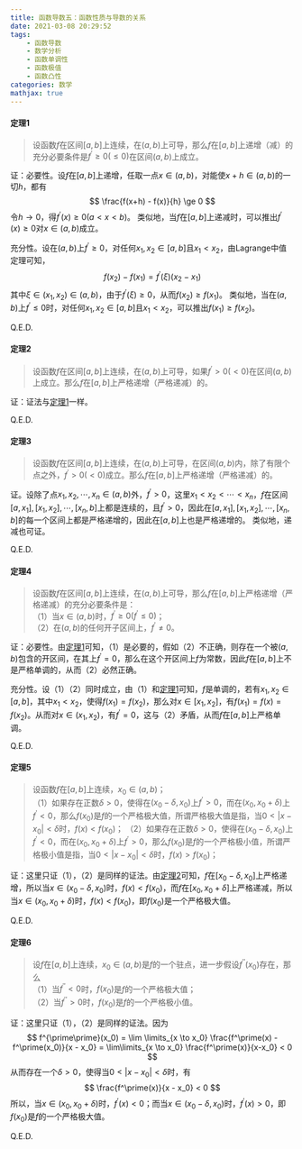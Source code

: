 ```yaml
---
title: 函数导数五：函数性质与导数的关系
date: 2021-03-08 20:29:52
tags:
    - 函数导数
    - 数学分析
    - 函数单调性
    - 函数极值
    - 函数凸性
categories: 数学
mathjax: true
---
```


#### 定理1
> 设函数$f$在区间$[a,b]$上连续，在$(a,b)$上可导，那么$f$在$[a,b]$上递增（减）的充分必要条件是$f^\prime \ge 0 (\le 0)$在区间$(a,b)$上成立。

<!--more-->

证：必要性。设$f$在$[a,b]$上递增，任取一点$x \in (a,b)$，对能使$x + h \in (a,b)$的一切$h$，都有
$$
    \frac{f(x+h) - f(x)}{h} \ge 0
$$
令$h \to 0$，得$f^\prime(x) \ge 0 (a < x < b)$。
类似地，当$f$在$[a,b]$上递减时，可以推出$f^\prime(x) \ge 0$对$x \in (a,b)$成立。

充分性。设在$(a,b)$上$f^\prime \ge 0$，对任何$x_1, x_2 \in [a,b]$且$x_1 < x_2$，由Lagrange中值定理可知，
$$
    f(x_2) - f(x_1) = f^\prime(\xi) (x_2 - x_1)
$$
其中$\xi \in (x_1,x_2) \in (a,b)$，由于$f^\prime(\xi) \ge 0$，从而$f(x_2) \ge f(x_1)$。
类似地，当在$(a,b)$上$f^\prime \le 0$时，对任何$x_1,x_2 \in [a,b]$且$x_1 < x_2$，可以推出$f(x_1) \ge f(x_2)$。

Q.E.D.

#### 定理2
> 设函数$f$在区间$[a,b]$上连续，在$(a,b)$上可导，如果$f^\prime > 0 (< 0)$在区间$(a,b)$上成立。那么$f$在$[a,b]$上严格递增（严格递减）的。

证：证法与[定理1](https://gamersover.github.io/2021/03/08/%E5%87%BD%E6%95%B0%E5%AF%BC%E6%95%B05/#%E5%AE%9A%E7%90%861)一样。

Q.E.D.

#### 定理3
> 设函数$f$在区间$[a,b]$上连续，在$(a,b)$上可导，在区间$(a,b)$内，除了有限个点之外，$f^\prime > 0 (< 0)$成立。那么$f$在$[a,b]$上严格递增（严格递减）的。

证。设除了点$x_1,x_2,\cdots,x_n \in (a,b)$外，$f^\prime > 0$，这里$x_1 < x_2 < \cdots < x_n$，$f$在区间$[a,x_1],[x_1,x_2],\cdots,[x_n,b]$上都是连续的，且$f^\prime > 0$，因此在$[a,x_1],[x_1,x_2],\cdots,[x_n,b]$的每一个区间上都是严格递增的，因此在$[a,b]$上也是严格递增的。
类似地，递减也可证。

Q.E.D.

#### 定理4
> 设函数$f$在区间$[a,b]$上连续，在$(a,b)$上可导，那么$f$在$[a,b]$上严格递增（严格递减）的充分必要条件是：<br/>
（1）当$x \in (a,b)$时，$f^\prime \ge 0 (f^\prime \le 0)$；<br/>
（2）在$(a,b)$的任何开子区间上，$f^\prime \ne 0$。

证：必要性。由[定理1](https://gamersover.github.io/2021/03/08/%E5%87%BD%E6%95%B0%E5%AF%BC%E6%95%B05/#%E5%AE%9A%E7%90%861)可知，（1）是必要的，假如（2）不正确，则存在一个被$(a,b)$包含的开区间，在其上$f^\prime = 0$，那么在这个开区间上$f$为常数，因此$f$在$[a,b]$上不是严格单调的，从而（2）必然正确。

充分性。设（1）（2）同时成立，由（1）和[定理1](https://gamersover.github.io/2021/03/08/%E5%87%BD%E6%95%B0%E5%AF%BC%E6%95%B05/#%E5%AE%9A%E7%90%861)可知，$f$是单调的，若有$x_1,x_2 \in [a,b]$，其中$x_1 < x_2$，使得$f(x_1) = f(x_2)$，那么对$x \in [x_1, x_2]$，有$f(x_1) = f(x) = f(x_2)$。从而对$x \in (x_1,x_2)$，有$f^\prime = 0$，这与（2）矛盾，从而$f$在$[a,b]$上严格单调。

Q.E.D.

#### 定理5
> 设函数$f$在$[a,b]$上连续，$x_0 \in (a,b)$；<br/>
（1）如果存在正数$\delta > 0$，使得在$(x_0 - \delta, x_0)$上$f^\prime > 0$，而在$(x_0, x_0 + \delta)$上$f^\prime < 0$，那么$f(x_0)$是$f$的一个严格极大值，所谓严格极大值是指，当$0 < |x - x_0| < \delta$时，$f(x) < f(x_0)$；
（2）如果存在正数$\delta > 0$，使得在$(x_0 - \delta, x_0)$上$f^\prime < 0$，而在$(x_0, x_0 + \delta)$上$f^\prime > 0$，那么$f(x_0)$是$f$的一个严格极小值，所谓严格极小值是指，当$0 < |x - x_0| < \delta$时，$f(x) > f(x_0)$；

证：这里只证（1），（2）是同样的证法。由[定理2](https://gamersover.github.io/2021/03/08/%E5%87%BD%E6%95%B0%E5%AF%BC%E6%95%B05/#%E5%AE%9A%E7%90%862)可知，$f$在$[x_0-\delta, x_0]$上严格递增，所以当$x \in (x_0-\delta, x_0)$时，$f(x) < f(x_0)$，而$f$在$[x_0, x_0+\delta]$上严格递减，所以当$x \in (x_0, x_0 + \delta)$时，$f(x) < f(x_0)$，即$f(x_0)$是一个严格极大值。

Q.E.D.

#### 定理6
> 设$f$在$[a,b]$上连续，$x_0 \in (a,b)$是$f$的一个驻点，进一步假设$f^{\prime\prime}(x_0)$存在，那么 <br/>
（1）当$f^{\prime\prime} < 0$时，$f(x_0)$是$f$的一个严格极大值； <br/>
（2）当$f^{\prime\prime} > 0$时，$f(x_0)$是$f$的一个严格极小值。

证：这里只证（1），（2）是同样的证法。因为
$$
    f^{\prime\prime}(x_0) = \lim \limits_{x \to x_0} \frac{f^\prime(x) - f^\prime(x_0)}{x - x_0} = \lim\limits_{x \to x_0} \frac{f^\prime(x)}{x-x_0} < 0
$$
从而存在一个$\delta > 0$，使得当$0 < |x - x_0| < \delta$时，有
$$
    \frac{f^\prime(x)}{x - x_0} < 0
$$
所以，当$x \in (x_0, x_0 + \delta)$时，$f^\prime(x) < 0$；而当$x \in (x_0 - \delta, x_0)$时，$f^\prime(x) > 0$，即$f(x_0)$是$f$的一个严格极大值。

Q.E.D.

